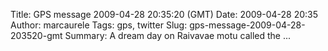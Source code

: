 Title: GPS message 2009-04-28 20:35:20 (GMT)
Date: 2009-04-28 20:35
Author: marcaurele
Tags: gps, twitter
Slug: gps-message-2009-04-28-203520-gmt
Summary: A dream day on Raivavae motu called the ...

<div id="gmap_20090428_133520" class="gmap"></div><script type="text/javascript">var gmap_20090428_133520={latitude:-23.8751,longitude:-147.622,date:"2009-04-28 20:35:20 GMT",message:"A dream day on Raivavae motu called the pool. Alone in paradise of heaven! It's unreal how beautiful it is..."};</script><script type="text/javascript" src="http://maps.google.com/maps?file=api&v=2&key=ABQIAAAAQAIOvERX26PIpIrh8sl_gRTtWEQBmOtJcMt1yzdnv7RWxqz1XxS_KYfmkM8Ye2Ypnzn4_F4H1HTKLQ"></script><script type="text/javascript" src="/sites/shakeyourlife.com/themes/syl_1_0/js/syl_googlemaps.js"></script></div>
